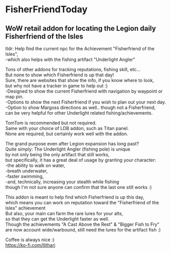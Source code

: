 # FisherFriendToday
## WoW retail addon for locating the Legion daily Fisherfriend of the Isles
tldr: Help find the current npc for the Achievement "Fisherfriend of the Isles", <br>
-which also helps with the fishing artifact "Underlight Angler"<br>

Tons of other addons for tracking reputations, fishing skill, etc...<br>
But none to show which Fisherfriend is up that day!<br>
Sure, there are websites that show the info, if you know where to look,<br>
but why not have a tracker in game to help out :)<br>
-Designed to show the current Fisherfriend with navigation by waypoint or map pin.<br>
-Options to show the next Fisherfriend if you wish to plan out your next day.<br>
-Option to show Margoss directions as well.. though not a Fisherfriend,<br>
 can be very helpful for other Underlight related fishing/achievements.<br>

TomTom is recommended but not required.<br>
Same with your choice of LDB addon, such as Titan panel.<br>
None are required, but certainly work well with the addon.<br>

The grand purpose even after Legion expansion has long past?<br>
Quite simply: The Underlight Angler (fishing pole) is unique<br>
by not only being the only artifact that still works,<br>
but specifically, it has a great deal of usage by granting your character:<br>
-the ability to walk on water,<br>
-breath underwater,<br>
-faster swimming,<br>
-and, technically, increasing your stealth while fishing<br>
though I'm not sure anyone can confirm that the last one still works :)<br>

This addon is meant to help find which Fisherfriend is up this day,<br>
which means you can work on reputation toward the "Fisherfriend of the Isles" achievement<br>
But also, your main can farm the rare lures for your alts,<br>
so that they can get the Underlight faster as well.<br>
Though the achievements "A Cast Above the Rest" & "Bigger Fish to Fry"<br>
are now account wide/warbound, still need the lures for the artifact fish :)<br>


Coffee is always nice :)<br>
https://ko-fi.com/llithari

